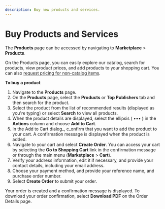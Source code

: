 ```yaml
---
description: Buy new products and services.
---
```


# Buy Products and Services

The **Products** page can be accessed by navigating to **Marketplace** > **Products**.&#x20;

On the Products page, you can easily explore our catalog, search for products, view product prices, and add products to your shopping cart. You can also [request pricing for non-catalog items](../../procurement/special-quotes/request-pricing-for-non-catalog-products.md).&#x20;

**To buy a product**

1. Navigate to the **Products** page.&#x20;
2. On the **Products** page, select the **Products** or **Top Publishers** tab and then search for the product.
3. Select the product from the list of recommended results (displayed as you're typing) or select **Search** to view all products.&#x20;
4. When the product details are displayed, select the ellipsis ( ••• ) in the **Actions** column and choose **Add to Cart**.&#x20;
5. In the Add to Cart dialog_, c_onfirm that you want to add the product to your cart. A confirmation message is displayed when the product is added.
6. Navigate to your cart and select **Create Order**. You can access your cart by selecting the **Go to Shopping Cart** link in the confirmation message or through the main menu (**Marketplace** > **Cart**).
7. Verify your address information, edit it if necessary, and provide your contact details, including your email address.
8. Choose your payment method, and provide your reference name, and purchase order number.
9. Select **Create Order** to submit your order.

Your order is created and a confirmation message is displayed. To download your order confirmation, select  **Download PDF** on the Order Details page.
